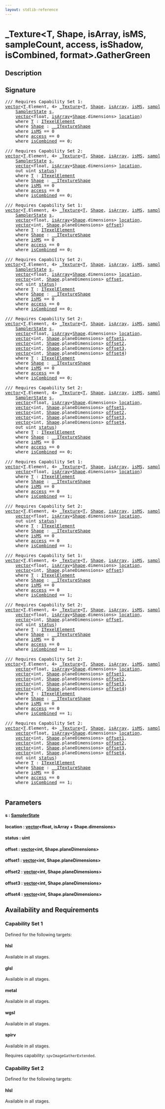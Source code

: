 ```yaml
---
layout: stdlib-reference
---
```


# \_Texture\<T, Shape, isArray, isMS, sampleCount, access, isShadow, isCombined, format\>\.GatherGreen

## Description





## Signature 

<pre>
/// Requires Capability Set 1:
<a href="index.html" class="code_type">vector</a>&lt;<a href="index.html#typeparam-T" class="code_type">T</a>.Element, 4&gt; <a href="index.html" class="code_type">_Texture</a>&lt;<a href="index.html#typeparam-T" class="code_type">T</a>, <a href="index.html#typeparam-Shape" class="code_type">Shape</a>, <a href="index.html#decl-isArray" class="code_var">isArray</a>, <a href="index.html#decl-isMS" class="code_var">isMS</a>, <a href="index.html#decl-sampleCount" class="code_var">sampleCount</a>, <a href="index.html#decl-access" class="code_var">access</a>, <a href="index.html#decl-isShadow" class="code_var">isShadow</a>, <a href="index.html#decl-isCombined" class="code_var">isCombined</a>, <a href="index.html#decl-format" class="code_var">format</a>&gt;.<a href="gathergreen-06.html">GatherGreen</a>(
    <a href="index.html" class="code_type">SamplerState</a> <a href="gathergreen-06.html#decl-s" class="code_param">s</a>,
    <a href="index.html" class="code_type">vector</a>&lt;<span class="code_keyword">float</span>, <a href="index.html#decl-isArray" class="code_var">isArray</a>+<a href="index.html#typeparam-Shape" class="code_type">Shape</a>.dimensions&gt; <a href="gathergreen-06.html#decl-location" class="code_param">location</a>)
    <span class='code_keyword'>where</span> <a href="index.html#typeparam-T" class="code_type">T</a> : <a href="index.html" class="code_type">ITexelElement</a>
    <span class='code_keyword'>where</span> <a href="index.html#typeparam-Shape" class="code_type">Shape</a> : <a href="index.html" class="code_type">__ITextureShape</a>
    <span class='code_keyword'>where</span> <a href="index.html#decl-isMS" class="code_var">isMS</a> == 0
    <span class='code_keyword'>where</span> <a href="index.html#decl-access" class="code_var">access</a> == 0
    <span class='code_keyword'>where</span> <a href="index.html#decl-isCombined" class="code_var">isCombined</a> == 0;

/// Requires Capability Set 2:
<a href="index.html" class="code_type">vector</a>&lt;<a href="index.html#typeparam-T" class="code_type">T</a>.Element, 4&gt; <a href="index.html" class="code_type">_Texture</a>&lt;<a href="index.html#typeparam-T" class="code_type">T</a>, <a href="index.html#typeparam-Shape" class="code_type">Shape</a>, <a href="index.html#decl-isArray" class="code_var">isArray</a>, <a href="index.html#decl-isMS" class="code_var">isMS</a>, <a href="index.html#decl-sampleCount" class="code_var">sampleCount</a>, <a href="index.html#decl-access" class="code_var">access</a>, <a href="index.html#decl-isShadow" class="code_var">isShadow</a>, <a href="index.html#decl-isCombined" class="code_var">isCombined</a>, <a href="index.html#decl-format" class="code_var">format</a>&gt;.<a href="gathergreen-06.html">GatherGreen</a>(
    <a href="index.html" class="code_type">SamplerState</a> <a href="gathergreen-06.html#decl-s" class="code_param">s</a>,
    <a href="index.html" class="code_type">vector</a>&lt;<span class="code_keyword">float</span>, <a href="index.html#decl-isArray" class="code_var">isArray</a>+<a href="index.html#typeparam-Shape" class="code_type">Shape</a>.dimensions&gt; <a href="gathergreen-06.html#decl-location" class="code_param">location</a>,
    <span class="code_keyword">out</span> <span class="code_keyword">uint</span> <a href="gathergreen-06.html#decl-status" class="code_param">status</a>)
    <span class='code_keyword'>where</span> <a href="index.html#typeparam-T" class="code_type">T</a> : <a href="index.html" class="code_type">ITexelElement</a>
    <span class='code_keyword'>where</span> <a href="index.html#typeparam-Shape" class="code_type">Shape</a> : <a href="index.html" class="code_type">__ITextureShape</a>
    <span class='code_keyword'>where</span> <a href="index.html#decl-isMS" class="code_var">isMS</a> == 0
    <span class='code_keyword'>where</span> <a href="index.html#decl-access" class="code_var">access</a> == 0
    <span class='code_keyword'>where</span> <a href="index.html#decl-isCombined" class="code_var">isCombined</a> == 0;

/// Requires Capability Set 1:
<a href="index.html" class="code_type">vector</a>&lt;<a href="index.html#typeparam-T" class="code_type">T</a>.Element, 4&gt; <a href="index.html" class="code_type">_Texture</a>&lt;<a href="index.html#typeparam-T" class="code_type">T</a>, <a href="index.html#typeparam-Shape" class="code_type">Shape</a>, <a href="index.html#decl-isArray" class="code_var">isArray</a>, <a href="index.html#decl-isMS" class="code_var">isMS</a>, <a href="index.html#decl-sampleCount" class="code_var">sampleCount</a>, <a href="index.html#decl-access" class="code_var">access</a>, <a href="index.html#decl-isShadow" class="code_var">isShadow</a>, <a href="index.html#decl-isCombined" class="code_var">isCombined</a>, <a href="index.html#decl-format" class="code_var">format</a>&gt;.<a href="gathergreen-06.html">GatherGreen</a>(
    <a href="index.html" class="code_type">SamplerState</a> <a href="gathergreen-06.html#decl-s" class="code_param">s</a>,
    <a href="index.html" class="code_type">vector</a>&lt;<span class="code_keyword">float</span>, <a href="index.html#decl-isArray" class="code_var">isArray</a>+<a href="index.html#typeparam-Shape" class="code_type">Shape</a>.dimensions&gt; <a href="gathergreen-06.html#decl-location" class="code_param">location</a>,
    <a href="index.html" class="code_type">vector</a>&lt;<span class="code_keyword">int</span>, <a href="index.html#typeparam-Shape" class="code_type">Shape</a>.planeDimensions&gt; <a href="gathergreen-06.html#decl-offset" class="code_param">offset</a>)
    <span class='code_keyword'>where</span> <a href="index.html#typeparam-T" class="code_type">T</a> : <a href="index.html" class="code_type">ITexelElement</a>
    <span class='code_keyword'>where</span> <a href="index.html#typeparam-Shape" class="code_type">Shape</a> : <a href="index.html" class="code_type">__ITextureShape</a>
    <span class='code_keyword'>where</span> <a href="index.html#decl-isMS" class="code_var">isMS</a> == 0
    <span class='code_keyword'>where</span> <a href="index.html#decl-access" class="code_var">access</a> == 0
    <span class='code_keyword'>where</span> <a href="index.html#decl-isCombined" class="code_var">isCombined</a> == 0;

/// Requires Capability Set 2:
<a href="index.html" class="code_type">vector</a>&lt;<a href="index.html#typeparam-T" class="code_type">T</a>.Element, 4&gt; <a href="index.html" class="code_type">_Texture</a>&lt;<a href="index.html#typeparam-T" class="code_type">T</a>, <a href="index.html#typeparam-Shape" class="code_type">Shape</a>, <a href="index.html#decl-isArray" class="code_var">isArray</a>, <a href="index.html#decl-isMS" class="code_var">isMS</a>, <a href="index.html#decl-sampleCount" class="code_var">sampleCount</a>, <a href="index.html#decl-access" class="code_var">access</a>, <a href="index.html#decl-isShadow" class="code_var">isShadow</a>, <a href="index.html#decl-isCombined" class="code_var">isCombined</a>, <a href="index.html#decl-format" class="code_var">format</a>&gt;.<a href="gathergreen-06.html">GatherGreen</a>(
    <a href="index.html" class="code_type">SamplerState</a> <a href="gathergreen-06.html#decl-s" class="code_param">s</a>,
    <a href="index.html" class="code_type">vector</a>&lt;<span class="code_keyword">float</span>, <a href="index.html#decl-isArray" class="code_var">isArray</a>+<a href="index.html#typeparam-Shape" class="code_type">Shape</a>.dimensions&gt; <a href="gathergreen-06.html#decl-location" class="code_param">location</a>,
    <a href="index.html" class="code_type">vector</a>&lt;<span class="code_keyword">int</span>, <a href="index.html#typeparam-Shape" class="code_type">Shape</a>.planeDimensions&gt; <a href="gathergreen-06.html#decl-offset" class="code_param">offset</a>,
    <span class="code_keyword">out</span> <span class="code_keyword">uint</span> <a href="gathergreen-06.html#decl-status" class="code_param">status</a>)
    <span class='code_keyword'>where</span> <a href="index.html#typeparam-T" class="code_type">T</a> : <a href="index.html" class="code_type">ITexelElement</a>
    <span class='code_keyword'>where</span> <a href="index.html#typeparam-Shape" class="code_type">Shape</a> : <a href="index.html" class="code_type">__ITextureShape</a>
    <span class='code_keyword'>where</span> <a href="index.html#decl-isMS" class="code_var">isMS</a> == 0
    <span class='code_keyword'>where</span> <a href="index.html#decl-access" class="code_var">access</a> == 0
    <span class='code_keyword'>where</span> <a href="index.html#decl-isCombined" class="code_var">isCombined</a> == 0;

/// Requires Capability Set 2:
<a href="index.html" class="code_type">vector</a>&lt;<a href="index.html#typeparam-T" class="code_type">T</a>.Element, 4&gt; <a href="index.html" class="code_type">_Texture</a>&lt;<a href="index.html#typeparam-T" class="code_type">T</a>, <a href="index.html#typeparam-Shape" class="code_type">Shape</a>, <a href="index.html#decl-isArray" class="code_var">isArray</a>, <a href="index.html#decl-isMS" class="code_var">isMS</a>, <a href="index.html#decl-sampleCount" class="code_var">sampleCount</a>, <a href="index.html#decl-access" class="code_var">access</a>, <a href="index.html#decl-isShadow" class="code_var">isShadow</a>, <a href="index.html#decl-isCombined" class="code_var">isCombined</a>, <a href="index.html#decl-format" class="code_var">format</a>&gt;.<a href="gathergreen-06.html">GatherGreen</a>(
    <a href="index.html" class="code_type">SamplerState</a> <a href="gathergreen-06.html#decl-s" class="code_param">s</a>,
    <a href="index.html" class="code_type">vector</a>&lt;<span class="code_keyword">float</span>, <a href="index.html#decl-isArray" class="code_var">isArray</a>+<a href="index.html#typeparam-Shape" class="code_type">Shape</a>.dimensions&gt; <a href="gathergreen-06.html#decl-location" class="code_param">location</a>,
    <a href="index.html" class="code_type">vector</a>&lt;<span class="code_keyword">int</span>, <a href="index.html#typeparam-Shape" class="code_type">Shape</a>.planeDimensions&gt; <a href="gathergreen-06.html#decl-offset1" class="code_param">offset1</a>,
    <a href="index.html" class="code_type">vector</a>&lt;<span class="code_keyword">int</span>, <a href="index.html#typeparam-Shape" class="code_type">Shape</a>.planeDimensions&gt; <a href="gathergreen-06.html#decl-offset2" class="code_param">offset2</a>,
    <a href="index.html" class="code_type">vector</a>&lt;<span class="code_keyword">int</span>, <a href="index.html#typeparam-Shape" class="code_type">Shape</a>.planeDimensions&gt; <a href="gathergreen-06.html#decl-offset3" class="code_param">offset3</a>,
    <a href="index.html" class="code_type">vector</a>&lt;<span class="code_keyword">int</span>, <a href="index.html#typeparam-Shape" class="code_type">Shape</a>.planeDimensions&gt; <a href="gathergreen-06.html#decl-offset4" class="code_param">offset4</a>)
    <span class='code_keyword'>where</span> <a href="index.html#typeparam-T" class="code_type">T</a> : <a href="index.html" class="code_type">ITexelElement</a>
    <span class='code_keyword'>where</span> <a href="index.html#typeparam-Shape" class="code_type">Shape</a> : <a href="index.html" class="code_type">__ITextureShape</a>
    <span class='code_keyword'>where</span> <a href="index.html#decl-isMS" class="code_var">isMS</a> == 0
    <span class='code_keyword'>where</span> <a href="index.html#decl-access" class="code_var">access</a> == 0
    <span class='code_keyword'>where</span> <a href="index.html#decl-isCombined" class="code_var">isCombined</a> == 0;

/// Requires Capability Set 2:
<a href="index.html" class="code_type">vector</a>&lt;<a href="index.html#typeparam-T" class="code_type">T</a>.Element, 4&gt; <a href="index.html" class="code_type">_Texture</a>&lt;<a href="index.html#typeparam-T" class="code_type">T</a>, <a href="index.html#typeparam-Shape" class="code_type">Shape</a>, <a href="index.html#decl-isArray" class="code_var">isArray</a>, <a href="index.html#decl-isMS" class="code_var">isMS</a>, <a href="index.html#decl-sampleCount" class="code_var">sampleCount</a>, <a href="index.html#decl-access" class="code_var">access</a>, <a href="index.html#decl-isShadow" class="code_var">isShadow</a>, <a href="index.html#decl-isCombined" class="code_var">isCombined</a>, <a href="index.html#decl-format" class="code_var">format</a>&gt;.<a href="gathergreen-06.html">GatherGreen</a>(
    <a href="index.html" class="code_type">SamplerState</a> <a href="gathergreen-06.html#decl-s" class="code_param">s</a>,
    <a href="index.html" class="code_type">vector</a>&lt;<span class="code_keyword">float</span>, <a href="index.html#decl-isArray" class="code_var">isArray</a>+<a href="index.html#typeparam-Shape" class="code_type">Shape</a>.dimensions&gt; <a href="gathergreen-06.html#decl-location" class="code_param">location</a>,
    <a href="index.html" class="code_type">vector</a>&lt;<span class="code_keyword">int</span>, <a href="index.html#typeparam-Shape" class="code_type">Shape</a>.planeDimensions&gt; <a href="gathergreen-06.html#decl-offset1" class="code_param">offset1</a>,
    <a href="index.html" class="code_type">vector</a>&lt;<span class="code_keyword">int</span>, <a href="index.html#typeparam-Shape" class="code_type">Shape</a>.planeDimensions&gt; <a href="gathergreen-06.html#decl-offset2" class="code_param">offset2</a>,
    <a href="index.html" class="code_type">vector</a>&lt;<span class="code_keyword">int</span>, <a href="index.html#typeparam-Shape" class="code_type">Shape</a>.planeDimensions&gt; <a href="gathergreen-06.html#decl-offset3" class="code_param">offset3</a>,
    <a href="index.html" class="code_type">vector</a>&lt;<span class="code_keyword">int</span>, <a href="index.html#typeparam-Shape" class="code_type">Shape</a>.planeDimensions&gt; <a href="gathergreen-06.html#decl-offset4" class="code_param">offset4</a>,
    <span class="code_keyword">out</span> <span class="code_keyword">uint</span> <a href="gathergreen-06.html#decl-status" class="code_param">status</a>)
    <span class='code_keyword'>where</span> <a href="index.html#typeparam-T" class="code_type">T</a> : <a href="index.html" class="code_type">ITexelElement</a>
    <span class='code_keyword'>where</span> <a href="index.html#typeparam-Shape" class="code_type">Shape</a> : <a href="index.html" class="code_type">__ITextureShape</a>
    <span class='code_keyword'>where</span> <a href="index.html#decl-isMS" class="code_var">isMS</a> == 0
    <span class='code_keyword'>where</span> <a href="index.html#decl-access" class="code_var">access</a> == 0
    <span class='code_keyword'>where</span> <a href="index.html#decl-isCombined" class="code_var">isCombined</a> == 0;

/// Requires Capability Set 1:
<a href="index.html" class="code_type">vector</a>&lt;<a href="index.html#typeparam-T" class="code_type">T</a>.Element, 4&gt; <a href="index.html" class="code_type">_Texture</a>&lt;<a href="index.html#typeparam-T" class="code_type">T</a>, <a href="index.html#typeparam-Shape" class="code_type">Shape</a>, <a href="index.html#decl-isArray" class="code_var">isArray</a>, <a href="index.html#decl-isMS" class="code_var">isMS</a>, <a href="index.html#decl-sampleCount" class="code_var">sampleCount</a>, <a href="index.html#decl-access" class="code_var">access</a>, <a href="index.html#decl-isShadow" class="code_var">isShadow</a>, <a href="index.html#decl-isCombined" class="code_var">isCombined</a>, <a href="index.html#decl-format" class="code_var">format</a>&gt;.<a href="gathergreen-06.html">GatherGreen</a>(
    <a href="index.html" class="code_type">vector</a>&lt;<span class="code_keyword">float</span>, <a href="index.html#decl-isArray" class="code_var">isArray</a>+<a href="index.html#typeparam-Shape" class="code_type">Shape</a>.dimensions&gt; <a href="gathergreen-06.html#decl-location" class="code_param">location</a>)
    <span class='code_keyword'>where</span> <a href="index.html#typeparam-T" class="code_type">T</a> : <a href="index.html" class="code_type">ITexelElement</a>
    <span class='code_keyword'>where</span> <a href="index.html#typeparam-Shape" class="code_type">Shape</a> : <a href="index.html" class="code_type">__ITextureShape</a>
    <span class='code_keyword'>where</span> <a href="index.html#decl-isMS" class="code_var">isMS</a> == 0
    <span class='code_keyword'>where</span> <a href="index.html#decl-access" class="code_var">access</a> == 0
    <span class='code_keyword'>where</span> <a href="index.html#decl-isCombined" class="code_var">isCombined</a> == 1;

/// Requires Capability Set 2:
<a href="index.html" class="code_type">vector</a>&lt;<a href="index.html#typeparam-T" class="code_type">T</a>.Element, 4&gt; <a href="index.html" class="code_type">_Texture</a>&lt;<a href="index.html#typeparam-T" class="code_type">T</a>, <a href="index.html#typeparam-Shape" class="code_type">Shape</a>, <a href="index.html#decl-isArray" class="code_var">isArray</a>, <a href="index.html#decl-isMS" class="code_var">isMS</a>, <a href="index.html#decl-sampleCount" class="code_var">sampleCount</a>, <a href="index.html#decl-access" class="code_var">access</a>, <a href="index.html#decl-isShadow" class="code_var">isShadow</a>, <a href="index.html#decl-isCombined" class="code_var">isCombined</a>, <a href="index.html#decl-format" class="code_var">format</a>&gt;.<a href="gathergreen-06.html">GatherGreen</a>(
    <a href="index.html" class="code_type">vector</a>&lt;<span class="code_keyword">float</span>, <a href="index.html#decl-isArray" class="code_var">isArray</a>+<a href="index.html#typeparam-Shape" class="code_type">Shape</a>.dimensions&gt; <a href="gathergreen-06.html#decl-location" class="code_param">location</a>,
    <span class="code_keyword">out</span> <span class="code_keyword">uint</span> <a href="gathergreen-06.html#decl-status" class="code_param">status</a>)
    <span class='code_keyword'>where</span> <a href="index.html#typeparam-T" class="code_type">T</a> : <a href="index.html" class="code_type">ITexelElement</a>
    <span class='code_keyword'>where</span> <a href="index.html#typeparam-Shape" class="code_type">Shape</a> : <a href="index.html" class="code_type">__ITextureShape</a>
    <span class='code_keyword'>where</span> <a href="index.html#decl-isMS" class="code_var">isMS</a> == 0
    <span class='code_keyword'>where</span> <a href="index.html#decl-access" class="code_var">access</a> == 0
    <span class='code_keyword'>where</span> <a href="index.html#decl-isCombined" class="code_var">isCombined</a> == 1;

/// Requires Capability Set 1:
<a href="index.html" class="code_type">vector</a>&lt;<a href="index.html#typeparam-T" class="code_type">T</a>.Element, 4&gt; <a href="index.html" class="code_type">_Texture</a>&lt;<a href="index.html#typeparam-T" class="code_type">T</a>, <a href="index.html#typeparam-Shape" class="code_type">Shape</a>, <a href="index.html#decl-isArray" class="code_var">isArray</a>, <a href="index.html#decl-isMS" class="code_var">isMS</a>, <a href="index.html#decl-sampleCount" class="code_var">sampleCount</a>, <a href="index.html#decl-access" class="code_var">access</a>, <a href="index.html#decl-isShadow" class="code_var">isShadow</a>, <a href="index.html#decl-isCombined" class="code_var">isCombined</a>, <a href="index.html#decl-format" class="code_var">format</a>&gt;.<a href="gathergreen-06.html">GatherGreen</a>(
    <a href="index.html" class="code_type">vector</a>&lt;<span class="code_keyword">float</span>, <a href="index.html#decl-isArray" class="code_var">isArray</a>+<a href="index.html#typeparam-Shape" class="code_type">Shape</a>.dimensions&gt; <a href="gathergreen-06.html#decl-location" class="code_param">location</a>,
    <a href="index.html" class="code_type">vector</a>&lt;<span class="code_keyword">int</span>, <a href="index.html#typeparam-Shape" class="code_type">Shape</a>.planeDimensions&gt; <a href="gathergreen-06.html#decl-offset" class="code_param">offset</a>)
    <span class='code_keyword'>where</span> <a href="index.html#typeparam-T" class="code_type">T</a> : <a href="index.html" class="code_type">ITexelElement</a>
    <span class='code_keyword'>where</span> <a href="index.html#typeparam-Shape" class="code_type">Shape</a> : <a href="index.html" class="code_type">__ITextureShape</a>
    <span class='code_keyword'>where</span> <a href="index.html#decl-isMS" class="code_var">isMS</a> == 0
    <span class='code_keyword'>where</span> <a href="index.html#decl-access" class="code_var">access</a> == 0
    <span class='code_keyword'>where</span> <a href="index.html#decl-isCombined" class="code_var">isCombined</a> == 1;

/// Requires Capability Set 2:
<a href="index.html" class="code_type">vector</a>&lt;<a href="index.html#typeparam-T" class="code_type">T</a>.Element, 4&gt; <a href="index.html" class="code_type">_Texture</a>&lt;<a href="index.html#typeparam-T" class="code_type">T</a>, <a href="index.html#typeparam-Shape" class="code_type">Shape</a>, <a href="index.html#decl-isArray" class="code_var">isArray</a>, <a href="index.html#decl-isMS" class="code_var">isMS</a>, <a href="index.html#decl-sampleCount" class="code_var">sampleCount</a>, <a href="index.html#decl-access" class="code_var">access</a>, <a href="index.html#decl-isShadow" class="code_var">isShadow</a>, <a href="index.html#decl-isCombined" class="code_var">isCombined</a>, <a href="index.html#decl-format" class="code_var">format</a>&gt;.<a href="gathergreen-06.html">GatherGreen</a>(
    <a href="index.html" class="code_type">vector</a>&lt;<span class="code_keyword">float</span>, <a href="index.html#decl-isArray" class="code_var">isArray</a>+<a href="index.html#typeparam-Shape" class="code_type">Shape</a>.dimensions&gt; <a href="gathergreen-06.html#decl-location" class="code_param">location</a>,
    <a href="index.html" class="code_type">vector</a>&lt;<span class="code_keyword">int</span>, <a href="index.html#typeparam-Shape" class="code_type">Shape</a>.planeDimensions&gt; <a href="gathergreen-06.html#decl-offset" class="code_param">offset</a>,
    <span class="code_keyword">out</span> <span class="code_keyword">uint</span> <a href="gathergreen-06.html#decl-status" class="code_param">status</a>)
    <span class='code_keyword'>where</span> <a href="index.html#typeparam-T" class="code_type">T</a> : <a href="index.html" class="code_type">ITexelElement</a>
    <span class='code_keyword'>where</span> <a href="index.html#typeparam-Shape" class="code_type">Shape</a> : <a href="index.html" class="code_type">__ITextureShape</a>
    <span class='code_keyword'>where</span> <a href="index.html#decl-isMS" class="code_var">isMS</a> == 0
    <span class='code_keyword'>where</span> <a href="index.html#decl-access" class="code_var">access</a> == 0
    <span class='code_keyword'>where</span> <a href="index.html#decl-isCombined" class="code_var">isCombined</a> == 1;

/// Requires Capability Set 2:
<a href="index.html" class="code_type">vector</a>&lt;<a href="index.html#typeparam-T" class="code_type">T</a>.Element, 4&gt; <a href="index.html" class="code_type">_Texture</a>&lt;<a href="index.html#typeparam-T" class="code_type">T</a>, <a href="index.html#typeparam-Shape" class="code_type">Shape</a>, <a href="index.html#decl-isArray" class="code_var">isArray</a>, <a href="index.html#decl-isMS" class="code_var">isMS</a>, <a href="index.html#decl-sampleCount" class="code_var">sampleCount</a>, <a href="index.html#decl-access" class="code_var">access</a>, <a href="index.html#decl-isShadow" class="code_var">isShadow</a>, <a href="index.html#decl-isCombined" class="code_var">isCombined</a>, <a href="index.html#decl-format" class="code_var">format</a>&gt;.<a href="gathergreen-06.html">GatherGreen</a>(
    <a href="index.html" class="code_type">vector</a>&lt;<span class="code_keyword">float</span>, <a href="index.html#decl-isArray" class="code_var">isArray</a>+<a href="index.html#typeparam-Shape" class="code_type">Shape</a>.dimensions&gt; <a href="gathergreen-06.html#decl-location" class="code_param">location</a>,
    <a href="index.html" class="code_type">vector</a>&lt;<span class="code_keyword">int</span>, <a href="index.html#typeparam-Shape" class="code_type">Shape</a>.planeDimensions&gt; <a href="gathergreen-06.html#decl-offset1" class="code_param">offset1</a>,
    <a href="index.html" class="code_type">vector</a>&lt;<span class="code_keyword">int</span>, <a href="index.html#typeparam-Shape" class="code_type">Shape</a>.planeDimensions&gt; <a href="gathergreen-06.html#decl-offset2" class="code_param">offset2</a>,
    <a href="index.html" class="code_type">vector</a>&lt;<span class="code_keyword">int</span>, <a href="index.html#typeparam-Shape" class="code_type">Shape</a>.planeDimensions&gt; <a href="gathergreen-06.html#decl-offset3" class="code_param">offset3</a>,
    <a href="index.html" class="code_type">vector</a>&lt;<span class="code_keyword">int</span>, <a href="index.html#typeparam-Shape" class="code_type">Shape</a>.planeDimensions&gt; <a href="gathergreen-06.html#decl-offset4" class="code_param">offset4</a>)
    <span class='code_keyword'>where</span> <a href="index.html#typeparam-T" class="code_type">T</a> : <a href="index.html" class="code_type">ITexelElement</a>
    <span class='code_keyword'>where</span> <a href="index.html#typeparam-Shape" class="code_type">Shape</a> : <a href="index.html" class="code_type">__ITextureShape</a>
    <span class='code_keyword'>where</span> <a href="index.html#decl-isMS" class="code_var">isMS</a> == 0
    <span class='code_keyword'>where</span> <a href="index.html#decl-access" class="code_var">access</a> == 0
    <span class='code_keyword'>where</span> <a href="index.html#decl-isCombined" class="code_var">isCombined</a> == 1;

/// Requires Capability Set 2:
<a href="index.html" class="code_type">vector</a>&lt;<a href="index.html#typeparam-T" class="code_type">T</a>.Element, 4&gt; <a href="index.html" class="code_type">_Texture</a>&lt;<a href="index.html#typeparam-T" class="code_type">T</a>, <a href="index.html#typeparam-Shape" class="code_type">Shape</a>, <a href="index.html#decl-isArray" class="code_var">isArray</a>, <a href="index.html#decl-isMS" class="code_var">isMS</a>, <a href="index.html#decl-sampleCount" class="code_var">sampleCount</a>, <a href="index.html#decl-access" class="code_var">access</a>, <a href="index.html#decl-isShadow" class="code_var">isShadow</a>, <a href="index.html#decl-isCombined" class="code_var">isCombined</a>, <a href="index.html#decl-format" class="code_var">format</a>&gt;.<a href="gathergreen-06.html">GatherGreen</a>(
    <a href="index.html" class="code_type">vector</a>&lt;<span class="code_keyword">float</span>, <a href="index.html#decl-isArray" class="code_var">isArray</a>+<a href="index.html#typeparam-Shape" class="code_type">Shape</a>.dimensions&gt; <a href="gathergreen-06.html#decl-location" class="code_param">location</a>,
    <a href="index.html" class="code_type">vector</a>&lt;<span class="code_keyword">int</span>, <a href="index.html#typeparam-Shape" class="code_type">Shape</a>.planeDimensions&gt; <a href="gathergreen-06.html#decl-offset1" class="code_param">offset1</a>,
    <a href="index.html" class="code_type">vector</a>&lt;<span class="code_keyword">int</span>, <a href="index.html#typeparam-Shape" class="code_type">Shape</a>.planeDimensions&gt; <a href="gathergreen-06.html#decl-offset2" class="code_param">offset2</a>,
    <a href="index.html" class="code_type">vector</a>&lt;<span class="code_keyword">int</span>, <a href="index.html#typeparam-Shape" class="code_type">Shape</a>.planeDimensions&gt; <a href="gathergreen-06.html#decl-offset3" class="code_param">offset3</a>,
    <a href="index.html" class="code_type">vector</a>&lt;<span class="code_keyword">int</span>, <a href="index.html#typeparam-Shape" class="code_type">Shape</a>.planeDimensions&gt; <a href="gathergreen-06.html#decl-offset4" class="code_param">offset4</a>,
    <span class="code_keyword">out</span> <span class="code_keyword">uint</span> <a href="gathergreen-06.html#decl-status" class="code_param">status</a>)
    <span class='code_keyword'>where</span> <a href="index.html#typeparam-T" class="code_type">T</a> : <a href="index.html" class="code_type">ITexelElement</a>
    <span class='code_keyword'>where</span> <a href="index.html#typeparam-Shape" class="code_type">Shape</a> : <a href="index.html" class="code_type">__ITextureShape</a>
    <span class='code_keyword'>where</span> <a href="index.html#decl-isMS" class="code_var">isMS</a> == 0
    <span class='code_keyword'>where</span> <a href="index.html#decl-access" class="code_var">access</a> == 0
    <span class='code_keyword'>where</span> <a href="index.html#decl-isCombined" class="code_var">isCombined</a> == 1;

</pre>

## Parameters

####  <a id="decl-s"></a>s  : [SamplerState](../samplerstate-07/index)
####  <a id="decl-location"></a>location  : [vector](../vector/index)\<float, isArray + Shape\.dimensions\>
####  <a id="decl-status"></a>status  : uint
####  <a id="decl-offset"></a>offset  : [vector](../vector/index)\<int, Shape\.planeDimensions\>
####  <a id="decl-offset1"></a>offset1  : [vector](../vector/index)\<int, Shape\.planeDimensions\>
####  <a id="decl-offset2"></a>offset2  : [vector](../vector/index)\<int, Shape\.planeDimensions\>
####  <a id="decl-offset3"></a>offset3  : [vector](../vector/index)\<int, Shape\.planeDimensions\>
####  <a id="decl-offset4"></a>offset4  : [vector](../vector/index)\<int, Shape\.planeDimensions\>

## Availability and Requirements

### Capability Set 1

Defined for the following targets:

#### hlsl
Available in all stages.

#### glsl
Available in all stages.

#### metal
Available in all stages.

#### wgsl
Available in all stages.

#### spirv
Available in all stages.

Requires capability: `spvImageGatherExtended`.

### Capability Set 2

Defined for the following targets:

#### hlsl
Available in all stages.



